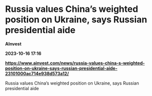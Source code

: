 # Russia values China’s weighted position on Ukraine, says Russian presidential aide
**AInvest**

**2023-10-16 17:16**

**https://www.ainvest.com/news/russia-values-china-s-weighted-position-on-ukraine-says-russian-presidential-aide-23101000ac714e938d573a12/**

Russia values China’s weighted position on Ukraine, says Russian presidential aide